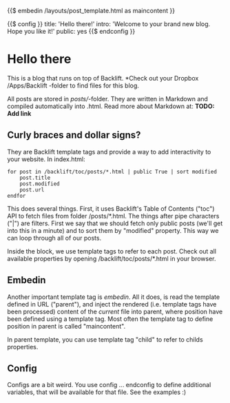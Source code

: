 {{$ embedin /layouts/post_template.html as maincontent }}

{{$ config }}
title: 'Hello there!'
intro: 'Welcome to your brand new blog. Hope you like it!'
public: yes
{{$ endconfig }}

# Hello there

This is a blog that runs on top of Backlift. *Check out your Dropbox /Apps/Backlift -folder to find files for this blog.

All posts are stored in *posts/*-folder. They are written in Markdown and compiled automatically into .html. Read more about Markdown at: **TODO: Add link**

## Curly braces and dollar signs?

They are Backlift template tags and provide a way to add interactivity to your website. In index.html:

    for post in /backlift/toc/posts/*.html | public True | sort modified
        post.title
        post.modified
        post.url
    endfor

This does several things. First, it uses Backlift's Table of Contents ("toc") API to fetch files from folder /posts/*.html. The things after pipe characters ("|") are filters. First we say that we should fetch only public posts (we'll get into this in a minute) and to sort them by "modified" property. This way we can loop through all of our posts.

Inside the block, we use template tags to refer to each post. Check out all available properties by opening /backlift/toc/posts/*.html in your browser.

## Embedin

Another important template tag is *embedin*. All it does, is read the template defined in URL ("parent"), and inject the rendered (i.e. template tags have been processed) content of the *current* file into parent, where position have been defined using a template tag. Most often the template tag to define position in parent is called "maincontent".

In parent template, you can use template tag "child" to refer to childs properties.

## Config

Configs are a bit weird. You use config ... endconfig to define additional variables, that will be available for that file. See the examples :)


